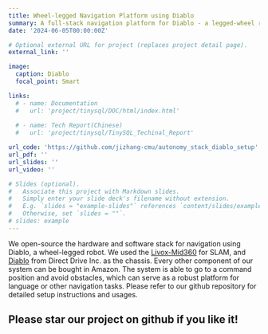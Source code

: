 ```yaml
---
title: Wheel-legged Navigation Platform using Diablo
summary: A full-stack navigation platform for Diablo - a legged-wheel robot.
date: '2024-06-05T00:00:00Z'

# Optional external URL for project (replaces project detail page).
external_link: ''

image:
  caption: Diablo
  focal_point: Smart

links:
  # - name: Documentation
  #   url: 'project/tinysql/DOC/html/index.html'
  
  # - name: Tech Report(Chinese)
  #   url: 'project/tinysql/TinySQL_Techinal_Report'

url_code: 'https://github.com/jizhang-cmu/autonomy_stack_diablo_setup'
url_pdf: ''
url_slides: ''
url_video: ''

# Slides (optional).
#   Associate this project with Markdown slides.
#   Simply enter your slide deck's filename without extension.
#   E.g. `slides = "example-slides"` references `content/slides/example-slides.md`.
#   Otherwise, set `slides = ""`.
# slides: example
---
```


We open-source the hardware and software stack for navigation using Diablo, a wheel-legged robot. We used the [Livox-Mid360](https://www.livoxtech.com/mid-360) for SLAM, and [Diablo](https://shop.directdrive.com/products/diablo-world-s-first-direct-drive-self-balancing-wheeled-leg-robot) from Direct Drive Inc. as the chassis. Every other component of our system can be bought in Amazon. The system is able to go to a command position and avoid obstacles, which can serve as a robust platform for language or other navigation tasks. Please refer to our github repository for detailed setup instructions and usages. 

## Please star our project on github if you like it!
